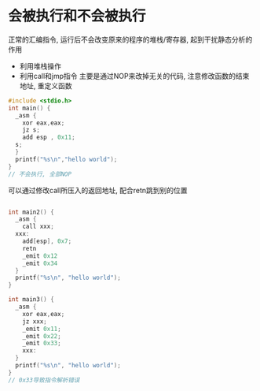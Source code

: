# 会被执行和不会被执行

正常的汇编指令, 运行后不会改变原来的程序的堆栈/寄存器, 起到干扰静态分析的作用
- 利用堆栈操作
- 利用call和jmp指令
主要是通过NOP来改掉无关的代码, 注意修改函数的结束地址, 重定义函数

```c
#include <stdio.h>
int main() {
  _asm {
    xor eax,eax;
    jz s;
    add esp , 0x11;
  s;
  }
  printf("%s\n","hello world");
}
// 不会执行, 全部NOP
```

可以通过修改call所压入的返回地址, 配合retn跳到别的位置
```c

int main2() {
  _asm {
    call xxx;
  xxx:
    add[esp], 0x7;
    retn
    _emit 0x12
    _emit 0x34
  }
  printf("%s\n", "hello world");
}

```

```c
int main3() {
  _asm {
    xor eax,eax;
    jz xxx;
    _emit 0x11;
    _emit 0x22;
    _emit 0x33;
    xxx:
  }
  printf("%s\n", "hello world");
}
// 0x33导致指令解析错误
```
